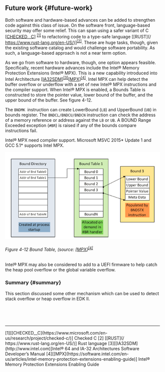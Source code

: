 <!--- @file
  Additional Overflow Detection file: -Future work

  Copyright (c) 2018, Intel Corporation. All rights reserved.<BR>

  Redistribution and use in source (original document form) and 'compiled'
  forms (converted to PDF, epub, HTML and other formats) with or without
  modification, are permitted provided that the following conditions are met:

  1) Redistributions of source code (original document form) must retain the
     above copyright notice, this list of conditions and the following
     disclaimer as the first lines of this file unmodified.

  2) Redistributions in compiled form (transformed to other DTDs, converted to
     PDF, epub, HTML and other formats) must reproduce the above copyright
     notice, this list of conditions and the following disclaimer in the
     documentation and/or other materials provided with the distribution.

  THIS DOCUMENTATION IS PROVIDED BY TIANOCORE PROJECT "AS IS" AND ANY EXPRESS OR
  IMPLIED WARRANTIES, INCLUDING, BUT NOT LIMITED TO, THE IMPLIED WARRANTIES OF
  MERCHANTABILITY AND FITNESS FOR A PARTICULAR PURPOSE ARE DISCLAIMED. IN NO
  EVENT SHALL TIANOCORE PROJECT  BE LIABLE FOR ANY DIRECT, INDIRECT, INCIDENTAL,
  SPECIAL, EXEMPLARY, OR CONSEQUENTIAL DAMAGES (INCLUDING, BUT NOT LIMITED TO,
  PROCUREMENT OF SUBSTITUTE GOODS OR SERVICES; LOSS OF USE, DATA, OR PROFITS;
  OR BUSINESS INTERRUPTION) HOWEVER CAUSED AND ON ANY THEORY OF LIABILITY,
  WHETHER IN CONTRACT, STRICT LIABILITY, OR TORT (INCLUDING NEGLIGENCE OR
  OTHERWISE) ARISING IN ANY WAY OUT OF THE USE OF THIS DOCUMENTATION, EVEN IF
  ADVISED OF THE POSSIBILITY OF SUCH DAMAGE.

-->

## Future work {#future-work}

Both software and hardware-based advances can be added to strengthen code against this class of issue. On the software front, language-based security may offer some relief. This can span using a safer variant of C [[CHECKED__C](https://www.microsoft.com/en-us/research/project/checked-c/)] <sup>[[1]](#footnote1)</sup> to refactoring code to a type-safe language [[RUST](/ https://www.rust-lang.org/en-US/)]<sup>[[2]](#footnote2)</sup>. These are huge tasks, though, given the existing software catalog and would challenge software portability. As such, a language-based approach is not a near term option.

As we go from software to hardware, though, one option appears feasible. Specifically, recent hardware advances include the Intel® Memory Protection Extensions (Intel® MPX). This is a new capability introduced into Intel Architecture [[IA32SDM](http://www.intel.com)]<sup>[[3]](#footnote3)</sup>[[MPX](https://software.intel.com/en-us/articles/intel-memory-protection-extensions-enabling-guide)]<sup>[[4]](#footnote4)</sup>. Intel MPX can help detect the buffer overflow or underflow with a set of new Intel® MPX instructions and the compiler support. When Intel® MPX is enabled, a Bounds Table is constructed to store the pointer value, lower bound of the buffer, and the upper bound of the buffer. See figure 4-12.

The `BNDMK `instruction can create LowerBound (`LB`) and UpperBound (`UB`) in bounds register. The `BNDCL/BNDCU/BNDCN` instruction can check the address of a memory reference or address against the `LB` or `UB`. A BOUND Range Exceeded exception (`#BR`) is raised if any of the bounds compare instructions fail.

Intel® MPX need compiler support. Microsoft MSVC 2015\* Update 1 and GCC 5.1\* supports Intel MPX.

![](/media/image27.png)

###### Figure 4-12 Bound Table, (source: [[MPX](https://software.intel.com/en-us/articles/intel-memory-protection-extensions-enabling-guide)]<sup>[[4]](#footnote4)</sup>

Intel® MPX may also be considered to add to a UEFI firmware to help catch the heap pool overflow or the global variable overflow.

### Summary {#summary}

This section discussed some other mechanism which can be used to detect stack overflow or heap overflow in EDK II.

<BR>
<BR>
<BR>
<hr>
<a name="footnote1">[1]</a>[[CHECKED__C](https://www.microsoft.com/en-us/research/project/checked-c/)] Checked C 
<a name="footnote2">[2]</a> [[RUST](/ https://www.rust-lang.org/en-US/)] Rust language
<a name="footnote3">[3]</a>[[IA32SDM](http://www.intel.com)]Intel® 64 and IA-32 Architectures Software Developer’s Manual
<a name="footnote4">[4]</a>[[MPX](https://software.intel.com/en-us/articles/intel-memory-protection-extensions-enabling-guide)] Intel® Memory Protection Extensions Enabling Guide 